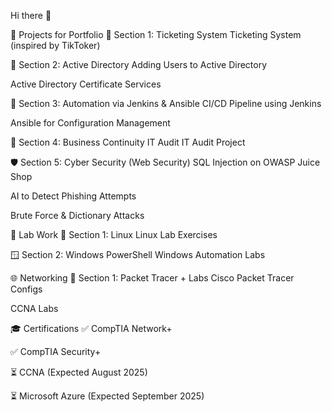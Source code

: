 Hi there 👋

💼 Projects for Portfolio
📌 Section 1: Ticketing System
Ticketing System (inspired by TikToker)

🔐 Section 2: Active Directory
Adding Users to Active Directory

Active Directory Certificate Services

🤖 Section 3: Automation via Jenkins & Ansible
CI/CD Pipeline using Jenkins

Ansible for Configuration Management

🧾 Section 4: Business Continuity IT Audit
IT Audit Project

🛡️ Section 5: Cyber Security (Web Security)
SQL Injection on OWASP Juice Shop

AI to Detect Phishing Attempts

Brute Force & Dictionary Attacks

🧪 Lab Work
🐧 Section 1: Linux
Linux Lab Exercises

🪟 Section 2: Windows PowerShell
Windows Automation Labs

🌐 Networking
📡 Section 1: Packet Tracer + Labs
Cisco Packet Tracer Configs

CCNA Labs

🎓 Certifications
✅ CompTIA Network+

✅ CompTIA Security+

⏳ CCNA (Expected August 2025)

⏳ Microsoft Azure (Expected September 2025)

